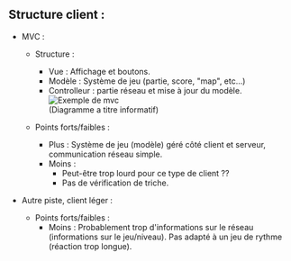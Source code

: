## Structure client :
- MVC : 
  - Structure :
    - Vue : Affichage et boutons.
    - Modèle : Système de jeu (partie, score, "map", etc...)
    - Controlleur : partie réseau et mise à jour du modèle.  
    ![Exemple de mvc](https://developer.chrome.com/static/images/mvc.png)  
    (Diagramme a titre informatif)
  
  - Points forts/faibles :
    - Plus : Système de jeu (modèle) géré côté client et serveur, communication réseau simple.  
    - Moins :
      - Peut-être trop lourd pour ce type de client ??
      - Pas de vérification de triche.

- Autre piste, client léger :
  - Points forts/faibles :
    - Moins : Probablement trop d'informations sur le réseau (informations sur le jeu/niveau). Pas adapté à un jeu de rythme (réaction trop longue).
